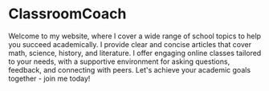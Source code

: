 # ClassroomCoach
Welcome to my website, where I cover a wide range of school topics to help you succeed academically. I provide clear and concise articles that cover math, science, history, and literature. I offer engaging online classes tailored to your needs, with a supportive environment for asking questions, feedback, and connecting with peers. Let's achieve your academic goals together - join me today!
